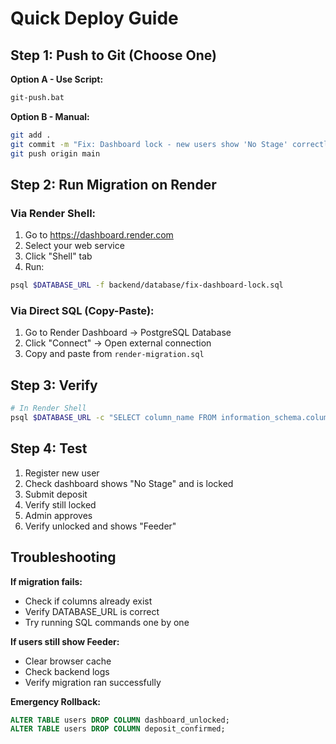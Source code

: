 # Quick Deploy Guide

## Step 1: Push to Git (Choose One)

**Option A - Use Script:**
```bash
git-push.bat
```

**Option B - Manual:**
```bash
git add .
git commit -m "Fix: Dashboard lock - new users show 'No Stage' correctly"
git push origin main
```

## Step 2: Run Migration on Render

### Via Render Shell:
1. Go to https://dashboard.render.com
2. Select your web service
3. Click "Shell" tab
4. Run:
```bash
psql $DATABASE_URL -f backend/database/fix-dashboard-lock.sql
```

### Via Direct SQL (Copy-Paste):
1. Go to Render Dashboard → PostgreSQL Database
2. Click "Connect" → Open external connection
3. Copy and paste from `render-migration.sql`

## Step 3: Verify
```bash
# In Render Shell
psql $DATABASE_URL -c "SELECT column_name FROM information_schema.columns WHERE table_name = 'users' AND column_name IN ('dashboard_unlocked', 'deposit_confirmed');"
```

## Step 4: Test
1. Register new user
2. Check dashboard shows "No Stage" and is locked
3. Submit deposit
4. Verify still locked
5. Admin approves
6. Verify unlocked and shows "Feeder"

## Troubleshooting

**If migration fails:**
- Check if columns already exist
- Verify DATABASE_URL is correct
- Try running SQL commands one by one

**If users still show Feeder:**
- Clear browser cache
- Check backend logs
- Verify migration ran successfully

**Emergency Rollback:**
```sql
ALTER TABLE users DROP COLUMN dashboard_unlocked;
ALTER TABLE users DROP COLUMN deposit_confirmed;
```
